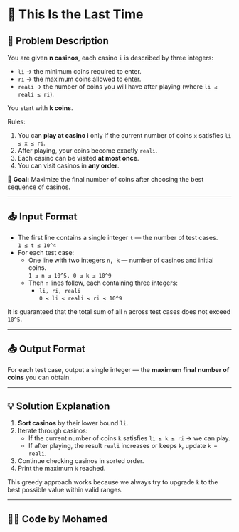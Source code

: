 # 🎰 This Is the Last Time  

## 📝 Problem Description  

You are given **n casinos**, each casino `i` is described by three integers:  
- `li` → the minimum coins required to enter.  
- `ri` → the maximum coins allowed to enter.  
- `reali` → the number of coins you will have after playing (where `li ≤ reali ≤ ri`).  

You start with **k coins**.  

Rules:  
1. You can **play at casino i** only if the current number of coins `x` satisfies `li ≤ x ≤ ri`.  
2. After playing, your coins become exactly `reali`.  
3. Each casino can be visited **at most once**.  
4. You can visit casinos in **any order**.  

🎯 **Goal:** Maximize the final number of coins after choosing the best sequence of casinos.  

---

## 📥 Input Format  

- The first line contains a single integer `t` — the number of test cases.  
  `1 ≤ t ≤ 10^4`  
- For each test case:  
  - One line with two integers `n, k` — number of casinos and initial coins.  
    `1 ≤ n ≤ 10^5, 0 ≤ k ≤ 10^9`  
  - Then `n` lines follow, each containing three integers:  
    - `li, ri, reali`  
    `0 ≤ li ≤ reali ≤ ri ≤ 10^9`  

It is guaranteed that the total sum of all `n` across test cases does not exceed `10^5`.  

---

## 📤 Output Format  

For each test case, output a single integer — the **maximum final number of coins** you can obtain.  

---

## 💡 Solution Explanation  

1. **Sort casinos** by their lower bound `li`.  
2. Iterate through casinos:  
   - If the current number of coins `k` satisfies `li ≤ k ≤ ri` → we can play.  
   - If after playing, the result `reali` increases or keeps `k`, update `k = reali`.  
3. Continue checking casinos in sorted order.  
4. Print the maximum `k` reached.  

This greedy approach works because we always try to upgrade `k` to the best possible value within valid ranges.  

---

## 🧑‍💻 Code by Mohamed  


